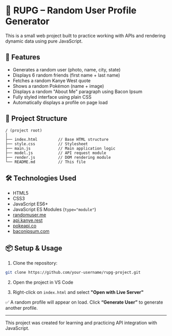 # 🧠 RUPG – Random User Profile Generator

This is a small web project built to practice working with APIs and rendering dynamic data using pure JavaScript.

## 🚀 Features

- Generates a random user (photo, name, city, state)
- Displays 6 random friends (first name + last name)
- Fetches a random Kanye West quote
- Shows a random Pokémon (name + image)
- Displays a random "About Me" paragraph using Bacon Ipsum
- Fully styled interface using plain CSS
- Automatically displays a profile on page load

## 🧱 Project Structure

```
/ (project root)
│
├── index.html         // Base HTML structure
├── style.css          // Stylesheet
├── main.js            // Main application logic
├── model.js           // API request module
├── render.js          // DOM rendering module
└── README.md          // This file
```

## 🛠️ Technologies Used

- HTML5
- CSS3
- JavaScript ES6+
- JavaScript ES Modules (`type="module"`)
- [randomuser.me](https://randomuser.me)
- [api.kanye.rest](https://api.kanye.rest)
- [pokeapi.co](https://pokeapi.co)
- [baconipsum.com](https://baconipsum.com)

## 📦 Setup & Usage

1. Clone the repository:

```bash
git clone https://github.com/your-username/rupg-project.git
```

2. Open the project in VS Code

3. Right-click on `index.html` and select **"Open with Live Server"**

✅ A random profile will appear on load. Click **“Generate User”** to generate another profile.

---

This project was created for learning and practicing API integration with JavaScript.
